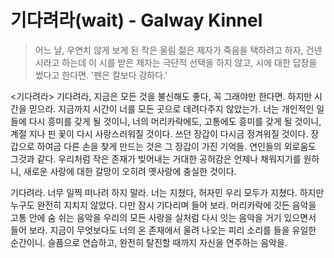 # 기다려라(wait) - Galway Kinnel

> 어느 날, 우연치 않게 보게 된 작은 울림
> 젊은 제자가 죽음을 택하려고 하자, 건넨 시라고 하는데
> 이 시를 받은 제자는 극단적 선택을 하지 않고, 시에 대한 답장을 썼다고 한다면.
> '펜은 칼보다 강하다.'

<기다려라>
기다려라, 지금은
모든 것을 불신해도 좋다, 꼭 그래야만 한다면.
하지만 시간을 믿으라. 지금까지 시간이 너를
모든 곳으로 데려다주지 않았는가.
너는 개인적인 일들에 다시 흥미를 갖게 될 것이니,
너의 머리카락에도,
고통에도 흥미를 갖게 될 것이니,
계절 지나 핀 꽃이 다시 사랑스러워질 것이다.
쓰던 장갑이 다시금 정겨워질 것이다.
장갑으로 하여금 다른 손을 찾게 만드는 것은
그 장갑이 가진 기억들.
연인들의 외로움도 그것과 같다.
우리처럼 작은 존재가 빚어내는
거대한 공허감은
언제나 채워지기를 원하니,
새로운 사랑에 대한 갈망이
오히려 옛사랑에 충실한 것이다.

기다려라.
너무 일찍 떠나려 하지 말라.
너는 지쳤다, 허자민 우리 모두가 지쳤다.
하지만 누구도 완전히 지치지 않았다.
다만 잠시 기다리며 들어 보라.
머리카락에 깃든 음악을
고통 안에 숨 쉬는 음악을
우리의 모든 사랑을 실처럼 다시 잇는 음악을
거기 있으면서 들어 보라.
지금이 무엇보다도 너의 온 존재에서 울려 나오는
피리 소리를 들을 유일한 순간이니.
슬픔으로 연습하고, 완전히 탈진할 때까지
자신을 연주하는 음악을.
